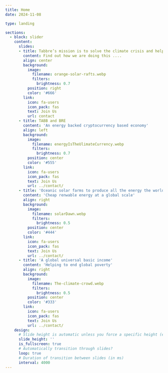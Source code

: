 ```yaml
---
title: Home
date: 2024-11-08

type: landing

sections:
  - block: slider
    content:
      slides:
      - title: Tabbre’s mission is to solve the climate crisis and help end global poverty
        content: Find out how we are doing this ....
        align: center
        background:
          image:
            filename: orange-solar-rafts.webp
            filters:
              brightness: 0.7
          position: right
          color: '#666'
        link:
          icon: fa-users
          icon_pack: fas
          text: Join Us
          url: contact
      - title: TABB and BRE
        content: 'An energy backed cryptocurrency based economy'
        align: left
        background:
          image:
            filename: energyIsTheUlimateCurrency.webp
            filters:
              brightness: 0.7
          position: center
          color: '#555'
        link:
          icon: fa-users
          icon_pack: fas
          text: Join Us
          url: ../contact/
      - title: 'Oceanic solar farms to produce all the energy the world needs'
        content: 'Cheap renwable energy at a global scale'
        align: right
        background:
          image:
            filename: solarDawn.webp
            filters:
              brightness: 0.5
          position: center
          color: '#444'
        link:
          icon: fa-users
          icon_pack: fas
          text: Join Us
          url: ../contact/
      - title: 'A global universal basic income'
        content: 'Helping to end global poverty'
        align: right
        background:
          image:
            filename: The-climate-crowd.webp
            filters:
              brightness: 0.5
          position: center
          color: '#333'
        link:
          icon: fa-users
          icon_pack: fas
          text: Join Us
          url: ../contact/
    design:
      # Slide height is automatic unless you force a specific height (e.g. '400px')
      slide_height: ''
      is_fullscreen: true
      # Automatically transition through slides?
      loop: true
      # Duration of transition between slides (in ms)
      interval: 4000
---
```

